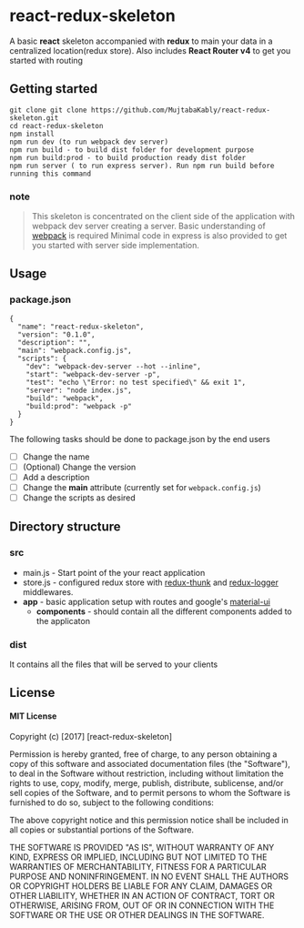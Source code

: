 # react-redux-skeleton
A basic **react** skeleton accompanied with **redux** to main your data in a centralized location(redux store). Also includes **React Router v4** to get you started with routing

## Getting started

```
git clone git clone https://github.com/MujtabaKably/react-redux-skeleton.git
cd react-redux-skeleton
npm install
npm run dev (to run webpack dev server)
npm run build - to build dist folder for development purpose
npm run build:prod - to build production ready dist folder
npm run server ( to run express server). Run npm run build before running this command
```

### note
> This skeleton is concentrated on the client side of the application with webpack dev server creating a server.
> Basic understanding of [webpack](https://webpack.js.org/) is required
> Minimal code in express is also provided to get you started with server side implementation. 


## Usage

### package.json
```
{
  "name": "react-redux-skeleton",
  "version": "0.1.0",
  "description": "",
  "main": "webpack.config.js",
  "scripts": {
    "dev": "webpack-dev-server --hot --inline",
    "start": "webpack-dev-server -p",
    "test": "echo \"Error: no test specified\" && exit 1",
    "server": "node index.js",
    "build": "webpack",
    "build:prod": "webpack -p"
  }
}
```
The following tasks should be done to package.json by the end users
- [ ] Change the name
- [ ] \(Optional) Change the version
- [ ] Add a description
- [ ] Change the **main** attribute (currently set for `webpack.config.js`)
- [ ] Change the scripts as desired

## Directory structure
### src 
* main.js - Start point of the your react application
* store.js - configured redux store with [redux-thunk](https://www.npmjs.com/package/redux-thunk) and [redux-logger](https://www.npmjs.com/package/redux-logger) middlewares.
* **app** - basic application setup with routes and google's [material-ui](http://www.material-ui.com/#/) 
    * **components** - should contain all the different components added to the applicaton

### dist
It contains all the files that will be served to your clients 

## License
#### MIT License

Copyright (c) [2017] [react-redux-skeleton]

Permission is hereby granted, free of charge, to any person obtaining a copy
of this software and associated documentation files (the "Software"), to deal
in the Software without restriction, including without limitation the rights
to use, copy, modify, merge, publish, distribute, sublicense, and/or sell
copies of the Software, and to permit persons to whom the Software is
furnished to do so, subject to the following conditions:

The above copyright notice and this permission notice shall be included in all
copies or substantial portions of the Software.

THE SOFTWARE IS PROVIDED "AS IS", WITHOUT WARRANTY OF ANY KIND, EXPRESS OR
IMPLIED, INCLUDING BUT NOT LIMITED TO THE WARRANTIES OF MERCHANTABILITY,
FITNESS FOR A PARTICULAR PURPOSE AND NONINFRINGEMENT. IN NO EVENT SHALL THE
AUTHORS OR COPYRIGHT HOLDERS BE LIABLE FOR ANY CLAIM, DAMAGES OR OTHER
LIABILITY, WHETHER IN AN ACTION OF CONTRACT, TORT OR OTHERWISE, ARISING FROM,
OUT OF OR IN CONNECTION WITH THE SOFTWARE OR THE USE OR OTHER DEALINGS IN THE
SOFTWARE.
